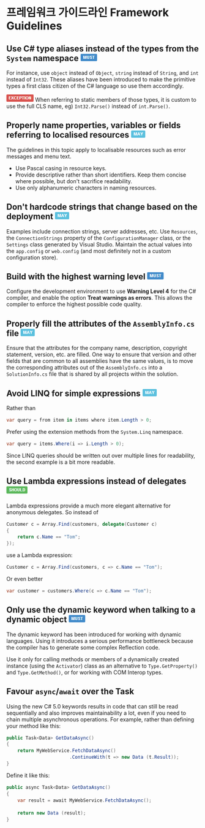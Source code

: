 # 프레임워크 가이드라인 Framework Guidelines #

## Use C# type aliases instead of the types from the `System` namespace ![](imgs/must.png) ##

For instance, use `object` instead of `Object`, `string` instead of `String`, and `int` instead of `Int32`. These aliases have been introduced to make the primitive types a first class citizen of the C# language so use them accordingly.

![EXCEPTION](imgs/exception.png) When referring to static members of those types, it is custom to use the full CLS name, eg) `Int32.Parse()` instead of `int.Parse()`.


## Properly name properties, variables or fields referring to localised resources ![](imgs/may.png) ##

The guidelines in this topic apply to localisable resources such as error messages and menu text.

* Use Pascal casing in resource keys.
* Provide descriptive rather than short identifiers. Keep them concise where possible, but don't sacrifice readability.
* Use only alphanumeric characters in naming resources.


## Don't hardcode strings that change based on the deployment ![](imgs/may.png) ##

Examples include connection strings, server addresses, etc. Use `Resources`, the `ConnectionStrings` property of the `ConfigurationManager` class, or the `Settings` class generated by Visual Studio. Maintain the actual values into the `app.config` or `web.config` (and most definitely not in a custom configuration store). 


## Build with the highest warning level ![](imgs/must.png) ##

Configure the development environment to use **Warning Level 4** for the C# compiler, and enable the option **Treat warnings as errors**. This allows the compiler to enforce the highest possible code quality. 


## Properly fill the attributes of the `AssemblyInfo.cs` file ![](imgs/may.png) ##

Ensure that the attributes for the company name, description, copyright statement, version, etc. are filled. One way to ensure that version and other fields that are common to all assemblies have the same values, is to move the corresponding attributes out of the `AssemblyInfo.cs` into a `SolutionInfo.cs` file that is shared by all projects within the solution.  


## Avoid LINQ for simple expressions ![](imgs/may.png) ##

Rather than

```c#
var query = from item in items where item.Length > 0;
```

Prefer using the extension methods from the `System.Linq` namespace.

```c#
var query = items.Where(i => i.Length > 0);
```

Since LINQ queries should be written out over multiple lines for readability, the second example is a bit more readable.


## Use Lambda expressions instead of delegates ![](imgs/should.png) ##

Lambda expressions provide a much more elegant alternative for anonymous delegates. So instead of

```c#
Customer c = Array.Find(customers, delegate(Customer c) 
{ 
	return c.Name == "Tom"; 
});
```

use a Lambda expression:

```c#
Customer c = Array.Find(customers, c => c.Name == "Tom");
```
 
Or even better

```c#
var customer = customers.Where(c => c.Name == "Tom");
```


## Only use the dynamic keyword when talking to a dynamic object ![](imgs/must.png) ##

The dynamic keyword has been introduced for working with dynamic languages. Using it introduces a serious performance bottleneck because the compiler has to generate some complex Reflection code.
 
Use it only for calling methods or members of a dynamically created instance (using the `Activator`) class as an alternative to `Type.GetProperty()` and `Type.GetMethod()`, or for working with COM Interop types.


## Favour `async`/`await` over the Task ##

Using the new C# 5.0 keywords results in code that can still be read sequentially and also improves maintainability a lot, even if you need to chain multiple asynchronous operations. For example, rather than defining your method like this:

```c#
public Task<Data> GetDataAsync()
{
    return MyWebService.FetchDataAsync()
                       .ContinueWith(t => new Data (t.Result));
}
```

Define it like this:

```c#
public async Task<Data> GetDataAsync()
{
    var result = await MyWebService.FetchDataAsync();

    return new Data (result);
}
```


